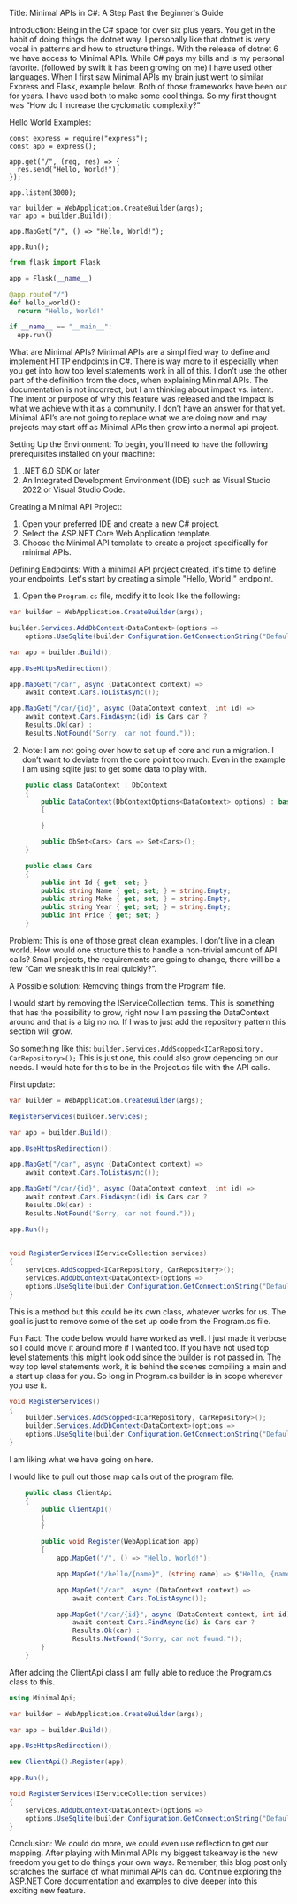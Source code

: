 Title: Minimal APIs in C#: A Step Past the Beginner's Guide

Introduction:
Being in the C# space for over six plus years. You get in the habit of doing things the dotnet way. I personally like that dotnet is very vocal in patterns and how to structure things. With the release of dotnet 6 we have access to Minimal APIs. While C# pays my bills and is my personal favorite. (followed by swift it has been growing on me) I have used other languages. When I first saw Minimal APIs my brain just went to similar Express and Flask, example below. Both of those frameworks have been out for years. I have used both to make some cool things. So my first thought was “How do I increase the  cyclomatic complexity?” 

Hello World Examples:


```Js
const express = require("express");
const app = express();

app.get("/", (req, res) => {
  res.send("Hello, World!");
});

app.listen(3000);
```

```Csharp
var builder = WebApplication.CreateBuilder(args);
var app = builder.Build();

app.MapGet("/", () => "Hello, World!");

app.Run();
```

```python
from flask import Flask

app = Flask(__name__)

@app.route("/")
def hello_world():
  return "Hello, World!"

if __name__ == "__main__":
  app.run()
```

What are Minimal APIs?
Minimal APIs are a simplified way to define and implement HTTP endpoints in C#. There is way more to it especially when you get into how top level statements work in all of this. I don’t use the other part of the definition from the docs, when explaining Minimal APIs. The documentation is not incorrect, but I am thinking about impact vs. intent. The intent or purpose of why this feature was released and the impact is what we achieve with it as a community. I don’t have an answer for that yet. Minimal API’s are not going to replace what we are doing now and may projects may start off as Minimal APIs then grow into a normal api project. 


Setting Up the Environment:
To begin, you'll need to have the following prerequisites installed on your machine:
1. .NET 6.0 SDK or later
2. An Integrated Development Environment (IDE) such as Visual Studio 2022 or Visual Studio Code.

Creating a Minimal API Project:
1. Open your preferred IDE and create a new C# project.
2. Select the ASP.NET Core Web Application template.
3. Choose the Minimal API template to create a project specifically for minimal APIs.

Defining Endpoints:
With a minimal API project created, it's time to define your endpoints. Let's start by creating a simple "Hello, World!" endpoint.

1. Open the `Program.cs` file, modify it to look like the following:

```csharp
var builder = WebApplication.CreateBuilder(args);

builder.Services.AddDbContext<DataContext>(options =>
    options.UseSqlite(builder.Configuration.GetConnectionString("DefaultConnection")));

var app = builder.Build();

app.UseHttpsRedirection();

app.MapGet("/car", async (DataContext context) =>
    await context.Cars.ToListAsync());

app.MapGet("/car/{id}", async (DataContext context, int id) => 
    await context.Cars.FindAsync(id) is Cars car ?
    Results.Ok(car) :
    Results.NotFound("Sorry, car not found."));
```

2. Note: I am not going over how to set up ef core and run a migration. I don’t want to deviate from the core point too much. Even in the example I am using sqlite just to get some data to play with.


```csharp
    public class DataContext : DbContext
    {
        public DataContext(DbContextOptions<DataContext> options) : base(options)
        {

        }

        public DbSet<Cars> Cars => Set<Cars>();
    }
```

```csharp
    public class Cars
    {
        public int Id { get; set; }
        public string Name { get; set; } = string.Empty;
        public string Make { get; set; } = string.Empty;
        public string Year { get; set; } = string.Empty;
        public int Price { get; set; }
    }

```

Problem: 
This is one of those great clean examples. I don’t live in a clean world. How would one structure this to handle a non-trivial amount of API calls? Small projects, the requirements are going to change, there will be a few “Can we sneak this in real quickly?”.

A Possible solution: Removing things from the Program file. 

I would start by removing the IServiceCollection items. This is something that has the possibility to grow, right now I am passing the DataContext around and that is a big no no. If I was to just add the repository pattern this section will grow. 

So something like this:
```builder.Services.AddScopped<ICarRepository, CarRepository>();``` 
This is just one, this could also grow depending on our needs. I would hate for this to be in the Project.cs file with the API calls. 

First update: 

```csharp
var builder = WebApplication.CreateBuilder(args);

RegisterServices(builder.Services);

var app = builder.Build();

app.UseHttpsRedirection();

app.MapGet("/car", async (DataContext context) =>
    await context.Cars.ToListAsync());

app.MapGet("/car/{id}", async (DataContext context, int id) => 
    await context.Cars.FindAsync(id) is Cars car ?
    Results.Ok(car) :
    Results.NotFound("Sorry, car not found."));

app.Run();

 
void RegisterServices(IServiceCollection services)
{
    services.AddScopped<ICarRepository, CarRepository>();
    services.AddDbContext<DataContext>(options =>
    options.UseSqlite(builder.Configuration.GetConnectionString("DefaultConnection")));
}
```

This is a method but this could be its own class, whatever works for us. The goal is just to remove some of the set up code from the Program.cs file. 

Fun Fact: The code below would have worked as well. I just made it verbose so I could move it around more if I wanted too. If you have not used top level statements this might look odd since the builder is not passed in. The way top level statements work, it is behind the scenes compiling a main and a start up class for you. So long in Program.cs builder is in scope wherever you use it.  

```csharp
void RegisterServices()
{
    builder.Services.AddScopped<ICarRepository, CarRepository>();
    builder.Services.AddDbContext<DataContext>(options =>
    options.UseSqlite(builder.Configuration.GetConnectionString("DefaultConnection")));
}
```

I am liking what we have going on here.

I would like to pull out those map calls out of the program file. 

```csharp
    public class ClientApi
    {
        public ClientApi()
        {
        }

        public void Register(WebApplication app)
        {
            app.MapGet("/", () => "Hello, World!");

            app.MapGet("/hello/{name}", (string name) => $"Hello, {name}!");

            app.MapGet("/car", async (DataContext context) =>
                await context.Cars.ToListAsync());

            app.MapGet("/car/{id}", async (DataContext context, int id) =>
                await context.Cars.FindAsync(id) is Cars car ?
                Results.Ok(car) :
                Results.NotFound("Sorry, car not found."));
        }
    }

```

After adding the ClientApi class I am fully able to reduce the Program.cs class to this. 

```csharp
using MinimalApi;

var builder = WebApplication.CreateBuilder(args);

var app = builder.Build();

app.UseHttpsRedirection();

new ClientApi().Register(app);

app.Run();

void RegisterServices(IServiceCollection services)
{
    services.AddDbContext<DataContext>(options =>
    options.UseSqlite(builder.Configuration.GetConnectionString("DefaultConnection")));
}

```

Conclusion:
We could do more, we could even use reflection to get our mapping. After playing with Minimal APIs my biggest takeaway is the new freedom you get to do things your own ways. Remember, this blog post only scratches the surface of what minimal APIs can do. Continue exploring the ASP.NET Core documentation and examples to dive deeper into this exciting new feature.